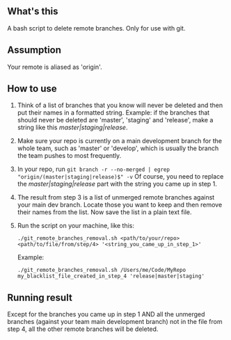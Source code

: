 ## What's this

A bash script to delete remote branches. Only for use with git.


## Assumption

Your remote is aliased as 'origin'.

## How to use

1. Think of a list of branches that you know will never be deleted and then put their names in a formatted string. Example: if the branches that should never be deleted are 'master', 'staging' and 'release', make a string like this *master|staging|release*.

2. Make sure your repo is currently on a main development branch for the whole team, such as 'master' or 'develop', which is usually the branch the team pushes to most frequently.

3. In your repo, run 
		```
		git branch -r --no-merged | egrep "origin/(master|staging|release)$" -v
		```
		Of course, you need to replace the *master|staging|release* part with the string you came up in step 1.

4. The result from step 3 is a list of unmerged remote branches against your main dev branch. Locate those you want to keep and then remove their names from the list. Now save the list in a plain text file.

5. Run the script on your machine, like this: 
	```
	./git_remote_branches_removal.sh <path/to/your/repo> <path/to/file/from/step/4> '<string_you_came_up_in_step_1>'
	```
	
	Example: 
	
	```
	./git_remote_branches_removal.sh /Users/me/Code/MyRepo my_blacklist_file_created_in_step_4 'release|master|staging'
	```

## Running result

Except for the branches you came up in step 1 AND all the unmerged branches (against your team main development branch) not in the file from step 4, all the other remote branches will be deleted. 